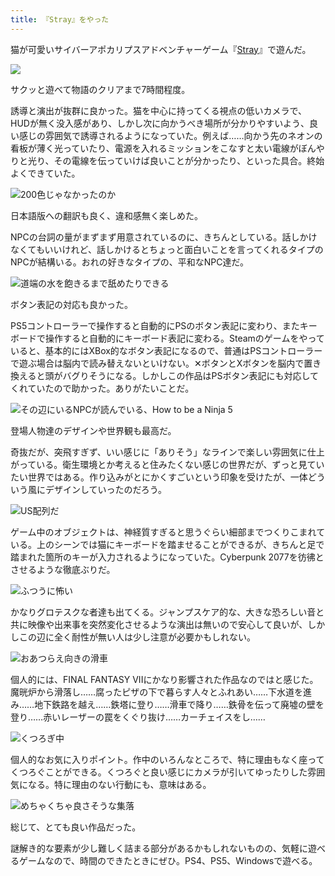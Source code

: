 ```yaml
---
title: 『Stray』をやった
---
```

猫が可愛いサイバーアポカリプスアドベンチャーゲーム『[Stray](https://store.steampowered.com/app/1332010/Stray/?l=japanese)』で遊んだ。

![](https://lh5.googleusercontent.com/t4VGBZUbIU0fRsnLF1vVgw5h2HjUOR-7az-ONBO_0csprY3Ya8hES5bd_06rnIkI3BrFvpeOJdWPk3JuFayO29o2j-JjNBTpBazaNVhneHws5jZNX9_Fc4fP6BVx_zDjg_okI1-wO0yX55SDX2--LHE)

サクッと遊べて物語のクリアまで7時間程度。

誘導と演出が抜群に良かった。猫を中心に持ってくる視点の低いカメラで、HUDが無く没入感があり、しかし次に向かうべき場所が分かりやすいよう、良い感じの雰囲気で誘導されるようになっていた。例えば……向かう先のネオンの看板が薄く光っていたり、電源を入れるミッションをこなすと太い電線がぼんやりと光り、その電線を伝っていけば良いことが分かったり、といった具合。終始よくできていた。

![](https://lh3.googleusercontent.com/kLA3iXzPoXLaw07qDGuL8Fy-z3LA8W-te5NGESPii6pSekfket-zjyrQiTpieC9W2oquXn9sDGN6dUqawWIFt5dtpCoQEr4Vpuv9zkD3qoxIfcZzeG23BrGg8lE9iQtBknxVC5X-Et7lTb_cZumvHB4 "200色じゃなかったのか")

日本語版への翻訳も良く、違和感無く楽しめた。

NPCの台詞の量がまずまず用意されているのに、きちんとしている。話しかけなくてもいいけれど、話しかけるとちょっと面白いことを言ってくれるタイプのNPCが結構いる。おれの好きなタイプの、平和なNPC達だ。

![](https://lh6.googleusercontent.com/-WomMk_6X3nXm1NA1dSuJOELBF4gXshACU_1fh06axT6NGb8TDvGyPJLFbvwfZMjjbs7s1a-oqv06Vbd7Aiowz-Z77to9Z0FWsVYCeZwLhN2g_FLDB50lSOp4ATyzSlAohz4GM6PVWBH7IDCEG1Cu-U "道端の水を飽きるまで舐めたりできる")

ボタン表記の対応も良かった。

PS5コントローラーで操作すると自動的にPSのボタン表記に変わり、またキーボードで操作すると自動的にキーボード表記に変わる。Steamのゲームをやっていると、基本的にはXBox的なボタン表記になるので、普通はPSコントローラーで遊ぶ場合は脳内で読み替えないといけない。✕ボタンとXボタンを脳内で置き換えると頭がバグりそうになる。しかしこの作品はPSボタン表記にも対応してくれていたので助かった。ありがたいことだ。

![](https://lh5.googleusercontent.com/kRHU7reAtn1VF5_5tM9hNuOCpCcb4bVlJ4HGeTidp3HTvJbjK9pOrXl8K6qhQ5AFQg7RPEFjam6Ikn_aee-xNJqBGNb4bC2HkfUBrmdP4SFRb2hZu0dHRORW179FzVxMTLATRnfob-OjcPeFe3-ke6E "その辺にいるNPCが読んでいる、How to be a Ninja 5")

登場人物達のデザインや世界観も最高だ。

奇抜だが、突飛すぎず、いい感じに「ありそう」なラインで楽しい雰囲気に仕上がっている。衛生環境とか考えると住みたくない感じの世界だが、ずっと見ていたい世界ではある。作り込みがとにかくすごいという印象を受けたが、一体どういう風にデザインしていったのだろう。

![](https://lh3.googleusercontent.com/LkaJ9FMPElOhASw_vJgFNsqeXz7GEqNmqfR1Wl0FEX5zoVL9xN5uc16U36OKmizMfB0wwkwynYXDLBaihU_eL_j9FmKSzKaXMTRwZ7xigKad_f07J70jd1jgYN5wsiu1fV4xzAXIP4wtKpvXVG_PcGw "US配列だ")

ゲーム中のオブジェクトは、神経質すぎると思うぐらい細部までつくりこまれている。上のシーンでは猫にキーボードを踏ませることができるが、きちんと足で踏まれた箇所のキーが入力されるようになっていた。Cyberpunk 2077を彷彿とさせるような徹底ぶりだ。

![](https://lh3.googleusercontent.com/1FyXHcIl2MlSaVAIBzZkcFvPWuI4Z0IDxhA4uJivEtgGRoWnh0a5hOonXxnMrXblDprpK1kksnN-Z-MImK6qfCOpEFHlGgU-OYmlRV_eAlnE4SagHyr5gAEgkQoRm6DVO5xmksTOFBl3niKYx3xon8A "ふつうに怖い")

かなりグロテスクな者達も出てくる。ジャンプスケア的な、大きな恐ろしい音と共に映像や出来事を突然変化させるような演出は無いので安心して良いが、しかしこの辺に全く耐性が無い人は少し注意が必要かもしれない。

![](https://lh5.googleusercontent.com/c8yBvBZPG_8fj50_DdyIVG1DPesUhq3YQJ5NQvdszeUqKM4MOJCL-3muJ1kUwh4DRGsv24f0pcoTETlaYYu2R5_Gf8hV3UIzUiC0mEipP5z7qa07GXnLZ_wRTe8gy56SJGgUpi6D5pyRwfjEL-J4jwI "おあつらえ向きの滑車")

個人的には、FINAL FANTASY VIIにかなり影響された作品なのではと感じた。魔晄炉から滑落し……腐ったピザの下で暮らす人々とふれあい……下水道を進み……地下鉄路を越え……鉄塔に登り……滑車で降り……鉄骨を伝って廃墟の壁を登り……赤いレーザーの罠をくぐり抜け……カーチェイスをし……

![](https://lh5.googleusercontent.com/Xi-Clqf0VpNpKNGAk1O_WKfHj8Etl5l0DmeFWGkfbrglRVFTaXRXZ0XxYdDnIw2l6dU4erwV9yq9g--aQFxNv8FCujk3mNns5hfTOYFIGzTq_ahgCaP4WDHDhkaul9Tf_UT3iG9doae6vefJiXINz_Q "くつろぎ中")

個人的なお気に入りポイント。作中のいろんなところで、特に理由もなく座ってくつろぐことができる。くつろぐと良い感じにカメラが引いてゆったりした雰囲気になる。特に理由のない行動にも、意味はある。

![](https://lh3.googleusercontent.com/-RSMkfkUL5lX2763RGHr4HARrIcEc0IZwY5dDy7p20jiRphTIkeA8-7hs5ZhfAsx82APz8MLsMgkaMpzvhhtnkW9mh3OJ5CoAbXrVnIkbCJFW8RKBLp5EGkSW0mTv2x3R7hmk03QjagSX-iGaNW1-wA "めちゃくちゃ良さそうな集落")

総じて、とても良い作品だった。

謎解き的な要素が少し難しく詰まる部分があるかもしれないものの、気軽に遊べるゲームなので、時間のできたときにぜひ。PS4、PS5、Windowsで遊べる。
